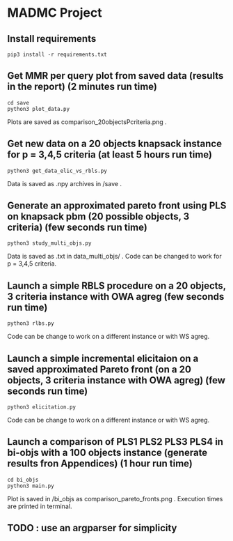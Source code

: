 # MADMC Project

## Install requirements

```
pip3 install -r requirements.txt
```

## Get MMR per query plot from saved data (results in the report) (2 minutes run time)

```
cd save
python3 plot_data.py
```

Plots are saved as comparison_20objectsPcriteria.png .

## Get new data on a 20 objects knapsack instance for p = 3,4,5 criteria (at least 5 hours run time)

```
python3 get_data_elic_vs_rbls.py
```

Data is saved as .npy archives in /save .

## Generate an approximated pareto front using PLS on knapsack pbm (20 possible objects, 3 criteria) (few seconds run time)

```
python3 study_multi_objs.py
```

Data is saved as .txt in data_multi_objs/ .
Code can be changed to work for p = 3,4,5 criteria.

## Launch a simple RBLS procedure on a 20 objects, 3 criteria instance with OWA agreg (few seconds run time)

```
python3 rlbs.py
```

Code can be change to work on a different instance or with WS agreg.

## Launch a simple incremental elicitaion on a saved approximated Pareto front (on a 20 objects, 3 criteria instance with OWA agreg) (few seconds run time)

```
python3 elicitation.py
```

Code can be change to work on a different instance or with WS agreg.

## Launch a comparison of PLS1 PLS2 PLS3 PLS4 in bi-objs with a 100 objects instance (generate results fron Appendices) (1 hour run time)

```
cd bi_objs
python3 main.py
```

Plot is saved in /bi_objs as comparison_pareto_fronts.png . Execution times are printed in terminal.

## TODO : use an argparser for simplicity
